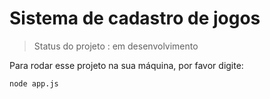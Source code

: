 <h1>Sistema de cadastro de jogos</h1>

> Status do projeto : em desenvolvimento

Para rodar esse projeto na sua máquina, por favor digite:

```
node app.js

```
